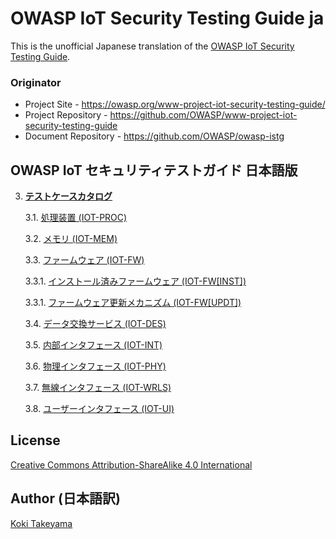 # OWASP IoT Security Testing Guide ja

This is the unofficial Japanese translation of the [OWASP IoT Security Testing Guide](https://github.com/OWASP/owasp-istg).

### Originator

- Project Site - <https://owasp.org/www-project-iot-security-testing-guide/>
- Project Repository - <https://github.com/OWASP/www-project-iot-security-testing-guide>
- Document Repository - <https://github.com/OWASP/owasp-istg>

## OWASP IoT セキュリティテストガイド 日本語版

3. [**テストケースカタログ**](./Document/src/03_test_cases/README.md)

   3.1. [処理装置 (IOT-PROC)](./Document/src/03_test_cases/processing_units/README.md)

   3.2. [メモリ (IOT-MEM)](./Document/src/03_test_cases/memory/README.md)

   3.3. [ファームウェア (IOT-FW)](./Document/src/03_test_cases/firmware/README.md)

      3.3.1. [インストール済みファームウェア (IOT-FW[INST])](./Document/src/03_test_cases/firmware/installed_firmware.md)

      3.3.1. [ファームウェア更新メカニズム (IOT-FW[UPDT])](./Document/src/03_test_cases/firmware/firmware_update_mechanism.md)

   3.4. [データ交換サービス (IOT-DES)](./Document/src/03_test_cases/data_exchange_services/README.md)

   3.5. [内部インタフェース (IOT-INT)](./Document/src/03_test_cases/internal_interfaces/README.md)

   3.6. [物理インタフェース (IOT-PHY)](./Document/src/03_test_cases/physical_interfaces/README.md)

   3.7. [無線インタフェース (IOT-WRLS)](./Document/src/03_test_cases/wireless_interfaces/README.md)

   3.8. [ユーザーインタフェース (IOT-UI)](./Document/src/03_test_cases/user_interfaces/README.md)

## License

[Creative Commons Attribution-ShareAlike 4.0 International](https://creativecommons.org/licenses/by-sa/4.0/)

## Author (日本語訳)

[Koki Takeyama](https://github.com/coky-t)
